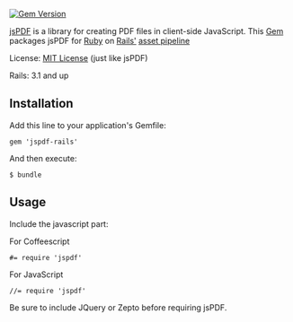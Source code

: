 [![Gem Version](https://badge.fury.io/rb/jspdf-rails.svg)](http://badge.fury.io/rb/jspdf-rails)

[jsPDF](https://github.com/MrRio/jsPDF) is a library for creating PDF files in client-side JavaScript.
This [Gem](https://rubygems.org/gems/jspdf-rails) packages jsPDF for [Ruby](http://www.ruby-lang.org) on
[Rails'](http://rubyonrails.org/) [asset pipeline](http://guides.rubyonrails.org/asset_pipeline.html)

License: [MIT License](http://opensource.org/licenses/MIT) (just like jsPDF)

Rails: 3.1 and up

## Installation

Add this line to your application's Gemfile:

    gem 'jspdf-rails'


And then execute:

    $ bundle


## Usage

Include the javascript part:

For Coffeescript

    #= require 'jspdf'

For JavaScript

    //= require 'jspdf'


Be sure to include JQuery or Zepto before requiring jsPDF.
